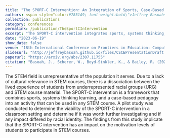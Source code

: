```yaml
---
title: "The SPORT-C Intervention: An Integration of Sports, Case-Based Pedagogy and Systems Thinking Learning"
authors: <span style="color:#7851A9; font-weight:bold;">Jeffrey Basoah</span>, <a href="https://engineering.virginia.edu/faculty/memoriam-william-t-scherer" target="_blank">William Scherer</a>, <a href="https://spire.duke.edu/karis-boyd-sinkler" target="_blank">Karis Boyd-Sinkler</a>, <a href="https://engineering.virginia.edu/faculty/reid-bailey" target="_blank">Reid Bailey</a>
collection: publications
category: conferences
permalink: /publication/TheSportCIntervention
excerpt: "The SPORT-C intervention integrates sports, systems thinking, and case-based learning to make STEM education more engaging and culturally relevant for underrepresented students. A pilot study suggests this approach boosts student motivation and engagement in STEM subjects."
date: "2023-06-19"
show_date: false
venue: "18th International Conference on Frontiers in Education: Computer Science & Computer Engineering (FECS'22) [Accepted, awaiting publication]"
slidesurl: "http://jeffreybasoah.github.io/files/CSCEPresentationDraft.pdf"
paperurl: "https://arxiv.org/abs/2307.11755"
citation: "Basoah, J., Scherer, W., Boyd-Sinkler, K., & Bailey, R. (2023, June 19). The SPORT-C Intervention: An Integration of Sports, Case-Based Pedagogy and Systems Thinking Learning. 18th International Conference on Frontiers in Education: Computer Science & Computer Engineering (FECS'22). https://doi.org/10.48550/arXiv.2307.11755 [Accepted, awaiting publication]"
---
```


The STEM field is unrepresentative of the population it serves. Due to a lack of cultural relevance in STEM courses, there is a dissociation between the lived experience of students from underrepresented racial groups (URG) and STEM course material. The SPORT-C intervention is a framework that combines sports, systems thinking learning, and a case-based pedagogy into an activity that can be used in any STEM course. A pilot study was conducted to determine the viability of the SPORT-C intervention in a classroom setting and determine if it was worth further investigating and if any impact differed by racial identity. The findings from this study implicate that the SPORT-C intervention has an impact on the motivation levels of students to participate in STEM courses.

<!--
<p><strong>Authors:</strong>  <span style="color: #7851A9; font-weight: bold;">Jeffrey Basoah</span>, <a href="https://engineering.virginia.edu/faculty/memoriam-william-t-scherer" target="_blank">Dr. William Scherer</a>, <a href="https://spire.duke.edu/karis-boyd-sinkler" target="_blank">Dr. Karis Boyd-Sinkler</a>, <a href="https://engineering.virginia.edu/faculty/reid-bailey" target="_blank">Dr. Reid Bailey</a></p>
-->